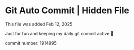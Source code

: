 # Git Auto Commit | Hidden File

This file was added Feb 12, 2025

Just for fun and keeping my daily git commit active 🤪

commit number: 1914995
